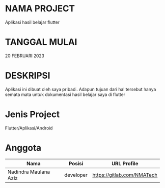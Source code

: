 # NAMA PROJECT
Aplikasi hasil belajar flutter

# TANGGAL MULAI
20 FEBRUARI 2023

# DESKRIPSI
Aplikasi ini dibuat oleh saya pribadi. Adapun tujuan dari hal tersebut hanya semata mata untuk dokumentasi hasil belajar saya di flutter

# Jenis Project 
Flutter/Aplikasi/Android

# Anggota 
| Nama | Posisi | URL Profile |
| ------ | ------ | ------ |
| Nadindra Maulana Aziz | developer | https://gitlab.com/NMATech |
